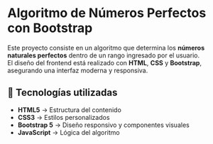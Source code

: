 # Algoritmo de Números Perfectos con Bootstrap

Este proyecto consiste en un algoritmo que determina los **números naturales perfectos** dentro de un rango ingresado por el usuario.  
El diseño del frontend está realizado con **HTML**, **CSS** y **Bootstrap**, asegurando una interfaz moderna y responsiva.

## 📌 Tecnologías utilizadas
- **HTML5** → Estructura del contenido
- **CSS3** → Estilos personalizados
- **Bootstrap 5** → Diseño responsivo y componentes visuales
- **JavaScript** → Lógica del algoritmo

